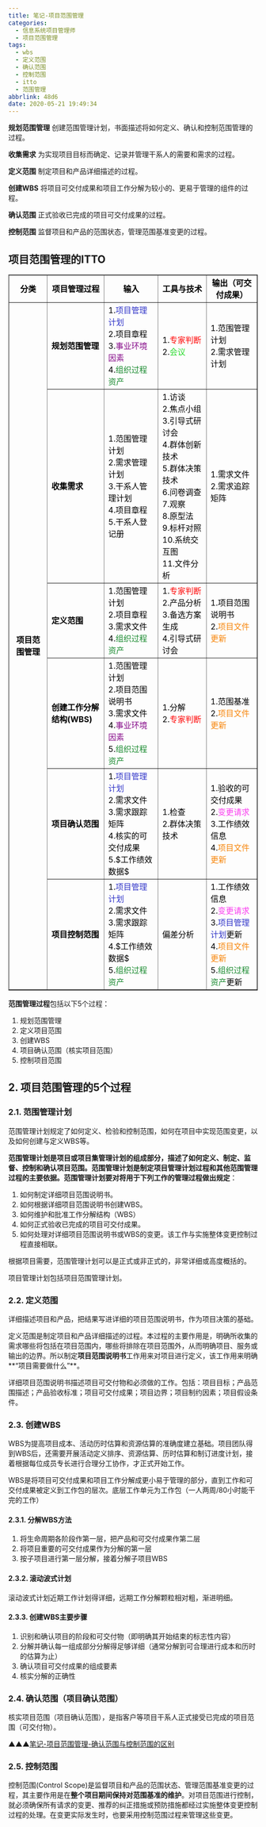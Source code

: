 ```yaml
---
title: 笔记-项目范围管理
categories:
  - 信息系统项目管理师
  - 项目范围管理
tags:
  - wbs
  - 定义范围
  - 确认范围
  - 控制范围
  - itto
  - 范围管理
abbrlink: 48d6
date: 2020-05-21 19:49:34
---
```


**规划范围管理**
创建范围管理计划，书面描述将如何定义、确认和控制范围管理的过程。

**收集需求**
为实现项目目标而确定、记录并管理干系人的需要和需求的过程。

**定义范围**
制定项目和产品详细描述的过程。

**创建WBS**
将项目可交付成果和项目工作分解为较小的、更易于管理的组件的过程。

**确认范围**
正式验收已完成的项目可交付成果的过程。

**控制范围**
监督项目和产品的范围状态，管理范围基准变更的过程。

## 项目范围管理的ITTO

<table border="1" cellspacing="0"><tbody><tr><td style="text-align:center;vertical-align:middle;width:130px;"><span style="color:#000000;"><strong>分类</strong></span></td>
<td style="text-align:center;vertical-align:middle;width:173px;"><span style="color:#000000;"><strong>项目管理过程</strong></span></td>
<td style="text-align:center;vertical-align:middle;width:173px;"><span style="color:#000000;"><strong>输入</strong></span></td>
<td style="text-align:center;vertical-align:middle;width:168px;"><span style="color:#000000;"><strong>工具与技术</strong></span></td>
<td style="text-align:center;vertical-align:middle;width:169px;"><span style="color:#000000;"><strong>输出（可交付成果）</strong></span></td>
</tr>

<tr><td rowspan="6" style="text-align:center;vertical-align:middle;width:130px;"><span style="color:#000000;"><strong>项目范围管理</strong></span></td>
<td style="vertical-align:middle;width:173px;"><span style="color:#000000;"><strong>规划范围管理</strong></span></td>
<td style="vertical-align:middle;width:173px;"><span style="color:#000000;">1.<span style="color:#3236c9;">项目管理计划</span><br><span style="color:#000000;">2.项目章程<br>
3.</span><span style="color:#880f8b;">事业环境因素</span><br><span style="color:#000000;">4.</span><span style="color:#198a2f;">组织过程资产</span></span></td>
<td style="vertical-align:middle;width:168px;"><span style="color:#000000;">1.<span style="color:#ff0000;">专家判断</span><br><span style="color:#000000;">2.</span><span style="color:#26da2a;">会议</span></span></td>
<td style="vertical-align:middle;width:169px;"><span style="color:#000000;">1.范围管理计划<br>
2.需求管理计划</span></td>
</tr><tr><td style="vertical-align:middle;width:173px;"><span style="color:#000000;"><strong>收集需求</strong></span></td>
<td style="vertical-align:middle;width:173px;"><span style="color:#000000;">1.范围管理计划<br>
2.需求管理计划<br>
3.干系人管理计划<br>
4.项目章程<br>
5.干系人登记册</span></td>
<td style="vertical-align:middle;width:168px;"><span style="color:#000000;">1.访谈<br>
2.焦点小组<br>
3.引导式研讨会<br>
4.群体创新技术<br>
5.群体决策技术<br>
6.问卷调查<br>
7.观察<br>
8.原型法<br>
9.标杆对照<br>
10.系统交互图<br>
11.文件分析</span></td>
<td style="vertical-align:middle;width:169px;"><span style="color:#000000;">1.需求文件<br>
2.需求追踪矩阵</span></td>
</tr><tr><td style="vertical-align:middle;width:173px;"><span style="color:#000000;"><strong>定义范围</strong></span></td>
<td style="vertical-align:middle;width:173px;"><span style="color:#000000;">1.范围管理计划<br>
2.项目章程<br>
3.需求文件<br>
4.<span style="color:#198a2f;">组织过程资产</span></span></td>
<td style="vertical-align:middle;width:168px;"><span style="color:#000000;">1.<span style="color:#ff0000;">专家判断</span><br><span style="color:#000000;">2.产品分析<br>
3.备选方案生成<br>
4.引导式研讨会</span></span></td>
<td style="vertical-align:middle;width:169px;"><span style="color:#000000;">1.项目范围说明书<br>
2.<span style="color:#f7860c;">项目文件更新</span></span></td>
</tr><tr><td style="vertical-align:middle;width:173px;"><span style="color:#000000;"><strong>创建工作分解结构(WBS)</strong></span></td>
<td style="vertical-align:middle;width:173px;"><span style="color:#000000;">1.范围管理计划<br>
2.项目范围说明书<br>
3.需求文件<br>
4.<span style="color:#880f8b;">事业环境因素</span><br><span style="color:#000000;">5.</span><span style="color:#198a2f;">组织过程资产</span></span></td>
<td style="vertical-align:middle;width:168px;"><span style="color:#000000;">1.分解<br>
2.<span style="color:#ff0000;">专家判断</span></span></td>
<td style="vertical-align:middle;width:169px;"><span style="color:#000000;">1.范围基准<br>
2.<span style="color:#f7860c;">项目文件更新</span></span></td>
</tr><tr><td style="vertical-align:middle;width:173px;"><span style="color:#000000;"><strong>项目确认范围</strong></span></td>
<td style="vertical-align:middle;width:173px;"><span style="color:#000000;">1.<span style="color:#3236c9;">项目管理计划</span><br><span style="color:#000000;">2.需求文件<br>
3.需求跟踪矩阵<br>
4.核实的可交付成果<br>
5.$工作绩效数据$</span></span></td>
<td style="vertical-align:middle;width:168px;"><span style="color:#000000;">1.检查<br>
2.群体决策技术</span></td>
<td style="vertical-align:middle;width:169px;"><span style="color:#000000;">1.验收的可交付成果<br>
2.<span style="color:#fa3cef;">变更请求</span><br><span style="color:#000000;">3.工作绩效信息<br>
4.</span><span style="color:#f7860c;">项目文件更新</span></span></td>
</tr><tr><td style="vertical-align:middle;width:173px;"><span style="color:#000000;"><strong>项目控制范围</strong></span></td>
<td style="vertical-align:middle;width:173px;"><span style="color:#000000;">1.<span style="color:#3236c9;">项目管理计划</span><br><span style="color:#000000;">2.需求文件<br>
3.需求跟踪矩阵<br>
4.$工作绩效数据$<br>
5.</span><span style="color:#198a2f;">组织过程资产</span></span></td>
<td style="vertical-align:middle;width:168px;"><span style="color:#000000;">偏差分析</span></td>
<td style="vertical-align:middle;width:169px;"><span style="color:#000000;">1.工作绩效信息<br>
2.<span style="color:#fa3cef;">变更请求</span><br><span style="color:#000000;">3.</span><span style="color:#3236c9;">项目管理计划</span><span style="color:#000000;">更新<br>
4.</span><span style="color:#f7860c;">项目文件更新</span><br><span style="color:#000000;">5.</span><span style="color:#198a2f;">组织过程资产</span><span style="color:#000000;">更新</span></span></td>
</tr>

</tbody></table>

<!-- more -->

**范围管理过程**包括以下5个过程：

1. 规划范围管理
2. 定义项目范围
3. 创建WBS
4. 项目确认范围（核实项目范围）
5. 控制项目范围

## 2. 项目范围管理的5个过程

### 2.1. 范围管理计划

范围管理计划规定了如何定义、检验和控制范围，如何在项目中实现范围变更，以及如何创建与定义WBS等。

**范围管理计划是项目或项目集管理计划的组成部分，描述了如何定义、制定、监督、控制和确认项目范围。**范围管理计划是制定项目管理计划过程和其他范围管理过程的主要依据。范围管理计划要对将用于下列工作的管理过程**做出规定**：

1. 如何制定详细项目范围说明书。
2. 如何根据详细项目范围说明书创建WBS。
3. 如何维护和批准工作分解结构（WBS）
4. 如何正式验收已完成的项目可交付成果。
5. 如何处理对详细项目范围说明书或WBS的变更。该工作与实施整体变更控制过程直接相联。

根据项目需要，范围管理计划可以是正式或非正式的，非常详细或高度概括的。

项目管理计划包括项目范围管理计划。

### 2.2. 定义范围

详细描述项目和产品，把结果写进详细的项目范围说明书，作为项目决策的基础。

定义范围是制定项目和产品详细描述的过程。本过程的主要作用是，明确所收集的需求哪些将包括在项目范围内，哪些将排除在项目范围外，从而明确项目、服务或输出的边界。所以制定**项目范围说明书**工作用来对项目进行定义，该工作用来明确**“项目需要做什么”**。

详细项目范围说明书描述项目可交付物和必须做的工作。包括：项目目标；产品范围描述；产品验收标准；项目可交付成果；项目边界；项目制约因素；项目假设条件。

### 2.3. 创建WBS

WBS为提高项目成本、活动历时估算和资源估算的准确度建立基础。项目团队得到WBS后，还需要开展活动定义排序、资源估算、历时估算和制订进度计划，接着根据每位成员专长进行合理分工协作，才正式开始工作。

WBS是将项目可交付成果和项目工作分解成更小易于管理的部分，直到工作和可交付成果被定义到工作包的层次。底层工作单元为工作包（一人两周/80小时能干完的工作）

#### 2.3.1. 分解WBS方法

1. 将生命周期各阶段作第一层，把产品和可交付成果作第二层
2. 将项目重要的可交付成果作为分解的第一层
3. 按子项目进行第一层分解，接着分解子项目WBS

#### 2.3.2. 滚动波式计划

滚动波式计划近期工作计划得详细，远期工作分解颗粒相对粗，渐进明细。

#### 2.3.3. 创建WBS主要步骤

1. 识别和确认项目的阶段和可交付物（即明确其开始结束的标志性内容）
2. 分解并确认每一组成部分分解得足够详细（通常分解到可合理进行成本和历时的估算为止）
3. 确认项目可交付成果的组成要素
4. 核实分解的正确性

### 2.4. 确认范围（项目确认范围）

核实项目范围（项目确认范围），是指客户等项目干系人正式接受已完成的项目范围（可交付物）。

▲▲▲[笔记-项目范围管理-确认范围与控制范围的区别](bb2e.html)

### 2.5. 控制范围

控制范围(Control Scope)是监督项目和产品的范围状态、管理范围基准变更的过程，其主要作用是在**整个项目期间保持对范围基准的维护**。对项目范围进行控制，就必须确保所有请求的变更、推荐的纠正措施或预防措施都经过实施整体变更控制过程的处理。在变更实际发生时，也要采用控制范围过程来管理这些变更。
